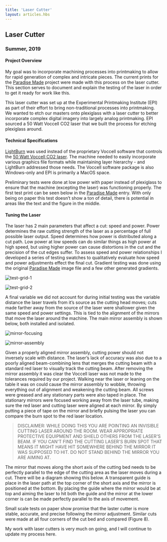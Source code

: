 ```yaml
---
title: 'Laser Cutter'
layout: articles.hbs
---
```

## Laser Cutter
### Summer, 2019

#### Project Overview
My goal was to incorporate machining processes into printmaking to allow for rapid generation of complex and intricate pieces. The current prints for the [Paradise Made](#paradise-made-full-plate) project were made with this process on the laser cutter. This section serves to document and explain the testing of the laser in order to get it ready for work like this.

This laser cutter was set up at the Experimental Printmaking Institute (EPI) as part of their effort to bring non-traditional processes into printmaking. We wanted to etch our masters onto plexiglass with a laser cutter to better incorporate complex digital imagery into largely analog printmaking. EPI sourced a 50 Watt Voccell CO2 laser that we built the process for etching plexiglass around.

#### Technical Specifications
[LightBurn](https://lightburnsoftware.com/) was used instead of the proprietary Voccell software that controls the [50 Watt Voccell CO2 laser](https://voccell.com/wp/techspecs/). The machine needed to easily incorporate various graphics file formats while maintaining layer hierarchy - and LightBurn addressed those needs. The Voccell software package is also Windows-only and EPI is primarily a MacOS space.

Preliminary tests were done at low power with paper instead of plexiglass to ensure that the machine (excepting the laser) was functioning properly. The first test print can be seen below in the [Paradise Made](#paradise-made-full-plate) entry. With only being on paper this test doesn’t show a ton of detail, there is potential in areas like the text and the figure in the middle.

#### Tuning the Laser
The laser has 2 main parameters that affect a cut: speed and power. Power determines the raw cutting strength of the laser as a percentage of full possible laser output. Speed determines how power is distributed along a cut path. Low power at low speeds can do similar things as high power at high speed, but using higher power can cause distortions in the cut and the precision of the cut edges suffer. To assess speed and power relationships I developed a series of testing swatches to qualitatively evaluate how speed and power adjustments effect the final cut. Gradient testing was done using the original [Paradise Made](https://github.com/thomas-williams/portfolio/blob/master/pictures/paradise_made/milton_comic_cover.tif?raw=true) image file and a few other generated gradients.

![test-grid-1](https://raw.githubusercontent.com/thomas-williams/portfolio/master/pictures/laser-cutter/test-grid-1.jpeg)

![test-grid-2](https://raw.githubusercontent.com/thomas-williams/portfolio/master/pictures/laser-cutter/test-grid-2.jpeg)

A final variable we did not account for during initial testing was the variable distance the laser travels from it’s source as the cutting head moves; cuts made farther away from the source of the laser were shallower given the same speed and power settings. This is tied to the alignment of the mirrors that move the laser around the machine. The main mirror assembly is shown below, both installed and isolated.

![mirror-focusing](https://raw.githubusercontent.com/thomas-williams/portfolio/master/pictures/laser-cutter/mirror-focusing.jpeg)

![mirror-assembly](https://raw.githubusercontent.com/thomas-williams/portfolio/master/pictures/laser-cutter/mirror-assembly.jpeg)

Given a properly aligned mirror assembly, cutting power should not inversely scale with distance. The laser’s lack of accuracy was also due to a poorly aligned beam-combining lens that merges the cutting beam with a standard red laser to visually track the cutting beam. After removing the mirror assembly it was clear the Voccell laser was not made to the tolerances required by our project. Walking near the laser or leaning on the table it was on could cause the mirror assembly to wobble, throwing everything out of alignment and weakening the cutting beam. All screws were greased and any stationary parts were also taped in place. The stationary mirrors were focused working away from the laser tube, making sure the red laser and cutting laser were aligned at each mirror. By simply putting a piece of tape on the mirror and briefly pulsing the laser you can compare the burn spot to the red laser location.

> DISCLAIMER: WHILE DOING THIS YOU ARE POINTING AN INVISIBLE CUTTING LASER AROUND THE ROOM. WEAR APPROPRIATE PROTECTIVE EQUIPMENT AND SHIELD OTHERS FROM THE LASER'S BEAM. IF YOU CAN'T FIND THE CUTTING LASER'S BURN SPOT THAT MEANS IT MIGHT HAVE HIT SOMEWHERE BEHIND THE MIRROR IT WAS SUPPOSED TO HIT. DO NOT STAND BEHIND THE MIRROR YOU ARE AIMING AT.

The mirror that moves along the short axis of the cutting bed needs to be perfectly parallel to the edge of the cutting area as the laser moves during a cut. There will be a diagram showing this below. A transparent guide is place in the laser path at the top corner of the short axis and the mirror is positioned at the bottom. By placing the guide where the mirror would be at top and aiming the laser to hit both the guide and the mirror at the lower corner is can be made perfectly parallel to the axis of movement.

Small scale tests on paper show promise that the laster cutter is more stable, accurate, and precise following the mirror adjustment. Similar cuts were made at all four corners of the cut bed and compared (Figure 8).

My work with laser cutters is very much on going, and I will continue to update my process here.